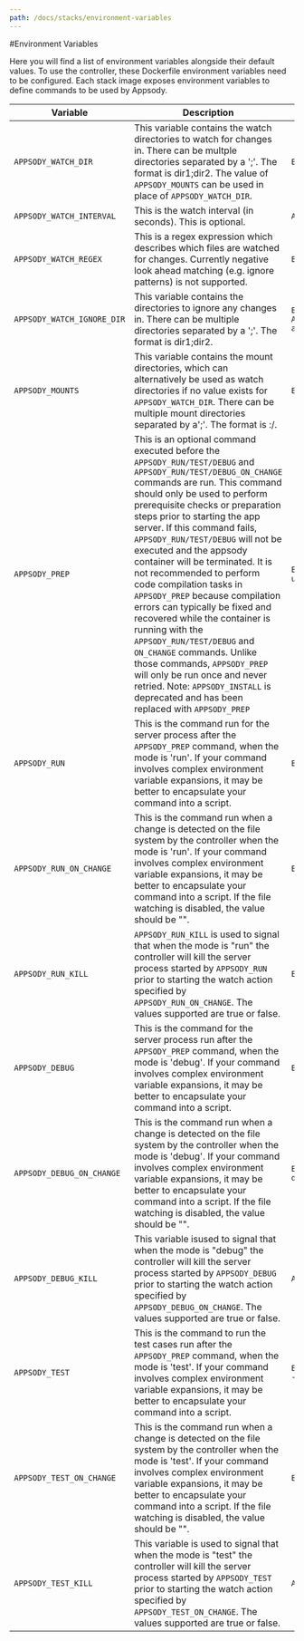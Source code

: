 ```yaml
---
path: /docs/stacks/environment-variables
---
```


#Environment Variables

Here you will find a list of environment variables alongside their default values. To use the controller, these Dockerfile environment variables need to be configured. Each stack image exposes environment variables to define commands to be used by Appsody.

| Variable                       | Description                                                                                                                                                                                                                                                                                              | Example                                                           | Default   |
|--------------------------------|----------------------------------------------------------------------------------------------------------------------------------------------------------------------------------------------------------------------------------------------------------------------------------------------------------|-------------------------------------------------------------------|-----------|
| ```APPSODY_WATCH_DIR```        | This variable contains the watch directories to watch for changes in. There can be multple directories separated by a ';'. The format is dir1;dir2. The value of ```APPSODY_MOUNTS``` can be used in place of ```APPSODY_WATCH_DIR```.                                                                   | ```ENV APPSODY_WATCH_DIR=/project/user-app```                     |  N/A         |
| ```APPSODY_WATCH_INTERVAL```   | This is the watch interval (in seconds). This is optional.                                                                                                                                                                                                                                               | ```APPSODY_WATCH_INTERVAL = 3```                                  | 2 seconds |
| ```APPSODY_WATCH_REGEX```      | This is a regex expression which describes which files are watched for changes. Currently negative look ahead matching (e.g. ignore patterns) is not supported.                                                                                                                                          | ```ENV APPSODY_WATCH_REGEX="^.*.js$"```                           | N/A          |
| ```APPSODY_WATCH_IGNORE_DIR``` | This variable contains the directories to ignore any changes in. There can be multiple directories separated by a ';'. The format is dir1;dir2.                                                                                                                                                          | ```ENV APPSODY_WATCH_IGNORE_DIR=/project/user-app/node_modules``` |  N/A         |
| ```APPSODY_MOUNTS```           | This variable contains the mount directories, which can alternatively be used as watch directories if no value exists for  ```APPSODY_WATCH_DIR```.              There can be multiple mount directories separated by a';'. The format is :/.                                                            | ```ENV APPSODY_MOUNTS=/:/project/user-app```                      |  N/A         |
| ```APPSODY_PREP```          | This is an optional command executed before the ```APPSODY_RUN/TEST/DEBUG``` and ```APPSODY_RUN/TEST/DEBUG_ON_CHANGE``` commands are run. This command should only be used to perform prerequisite checks or preparation steps prior to starting the app server. If this command fails, ```APPSODY_RUN/TEST/DEBUG``` will not be executed and the appsody container will be terminated. It is not recommended to perform code compilation tasks in ```APPSODY_PREP``` because compilation errors can typically be fixed and recovered while the container is running with the ```APPSODY_RUN/TEST/DEBUG``` and ```ON_CHANGE``` commands. Unlike those commands, ```APPSODY_PREP``` will only be run once and never retried. Note: ```APPSODY_INSTALL``` is deprecated and has been replaced with ```APPSODY_PREP```                                                                                  | ```ENV APPSODY_PREP="npm install --prefix user-app"```        |   N/A        |
| ```APPSODY_RUN```              | This is the command run for the server process after the ```APPSODY_PREP``` command, when the mode is 'run'. If your command involves complex environment variable expansions, it may be better to encapsulate your command into a script.                                                            | ```ENV APPSODY_RUN="npm start"```                                 |   N/A        |
| ```APPSODY_RUN_ON_CHANGE```    | This is the command run when a change is detected on the file system by the controller when the mode is 'run'. If your command involves complex environment variable expansions, it may be better to encapsulate your command into a script. If the file watching is disabled, the value should be "".   | ```ENV APPSODY_RUN_ON_CHANGE="npm start"```                       |   N/A        |
| ```APPSODY_RUN_KILL```         | ```APPSODY_RUN_KILL``` is used to signal that when the mode is "run" the controller will kill the server process started by ```APPSODY_RUN``` prior to starting the watch action specified by ```APPSODY_RUN_ON_CHANGE```. The values supported are true or false.                                       | ```ENV APPSODY_RUN_KILL=<true/false>```                           | true      |
| ```APPSODY_DEBUG```            | This is the command for the server process run after the ```APPSODY_PREP``` command, when the mode is 'debug'. If your command involves complex environment variable expansions, it may be better to encapsulate your command into a script.                                                          | ```ENV APPSODY_DEBUG="npm run debug"```                           |   N/A        |
| ```APPSODY_DEBUG_ON_CHANGE```  | This is the command run when a change is detected on the file system by the controller when the mode is 'debug'. If your command involves complex environment variable expansions, it may be better to encapsulate your command into a script. If the file watching is disabled, the value should be "". | ```ENV APPSODY_DEBUG_ON_CHANGE="npm run debug"```                 |    N/A       |
| ```APPSODY_DEBUG_KILL```       | This variable isused to signal that when the mode is "debug" the controller will kill the server process started by ```APPSODY_DEBUG``` prior to starting the watch action specified by ```APPSODY_DEBUG_ON_CHANGE```. The values supported are true or false.                                           | ```APPSODY_DEBUG_KILL=<true/false>```                             | true      |
| ```APPSODY_TEST```             | This is the command to run the test cases run after the ```APPSODY_PREP``` command, when the mode is 'test'. If your command involves complex environment variable expansions, it may be better to encapsulate your command into a script.                                                            | ```ENV APPSODY_TEST="npm test && npm test --prefix user-app"```   |   N/A        |
| ```APPSODY_TEST_ON_CHANGE```   | This is the command run when a change is detected on the file system by the controller when the mode is 'test'. If your command involves complex environment variable expansions, it may be better to encapsulate your command into a script. If the file watching is disabled, the value should be "".  | ```ENV APPSODY_TEST_ON_CHANGE=""```                               |  N/A         |
| ```APPSODY_TEST_KILL```        | This variable is used to signal that when the mode is "test" the controller will kill the server process started by ```APPSODY_TEST``` prior to starting the watch action specified by ```APPSODY_TEST_ON_CHANGE```. The values supported are true or false.                                             | ```APPSODY_TEST_KILL=<true/false>```                              | true      |
